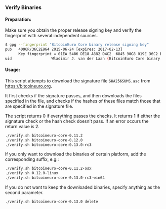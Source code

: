 ### Verify Binaries

#### Preparation:

Make sure you obtain the proper release signing key and verify the fingerprint with several independent sources.

```sh
$ gpg --fingerprint "BitcoinEuro Core binary release signing key"
pub   4096R/36C2E964 2015-06-24 [expires: 2017-02-13]
      Key fingerprint = 01EA 5486 DE18 A882 D4C2  6845 90C8 019E 36C2 E964
uid                  Wladimir J. van der Laan (BitcoinEuro Core binary release signing key) <laanwj@gmail.com>
```

#### Usage:

This script attempts to download the signature file `SHA256SUMS.asc` from https://bitcoineuro.org.

It first checks if the signature passes, and then downloads the files specified in the file, and checks if the hashes of these files match those that are specified in the signature file.

The script returns 0 if everything passes the checks. It returns 1 if either the signature check or the hash check doesn't pass. If an error occurs the return value is 2.


```sh
./verify.sh bitcoineuro-core-0.11.2
./verify.sh bitcoineuro-core-0.12.0
./verify.sh bitcoineuro-core-0.13.0-rc3
```

If you only want to download the binaries of certain platform, add the corresponding suffix, e.g.:

```sh
./verify.sh bitcoineuro-core-0.11.2-osx
./verify.sh 0.12.0-linux
./verify.sh bitcoineuro-core-0.13.0-rc3-win64
```

If you do not want to keep the downloaded binaries, specify anything as the second parameter.

```sh
./verify.sh bitcoineuro-core-0.13.0 delete
```

